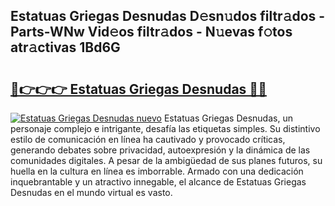 ## Estatuas Griegas Desnudas D𝚎sn𝚞dos filtr𝚊dos - Parts-WNw Vid𝚎os filtr𝚊dos - N𝚞evas f𝚘tos atr𝚊ctivas 1Bd6G

# <h2><a href="http://mb48xs.tromn.icu/?c=Estatuas+Griegas+Desnudas">🔗👉👉👉 Estatuas Griegas Desnudas 🔗🔗</a></h2>

[![Estatuas Griegas Desnudas nuevo](https://i.imgur.com/pEAQMta.gif)](http://mb48xs.tromn.icu/?c=Estatuas+Griegas+Desnudas)
Estatuas Griegas Desnudas, un personaje complejo e intrigante, desafía las etiquetas simples. Su distintivo estilo de comunicación en línea ha cautivado y provocado críticas, generando debates sobre privacidad, autoexpresión y la dinámica de las comunidades digitales. A pesar de la ambigüedad de sus planes futuros, su huella en la cultura en línea es imborrable. Armado con una dedicación inquebrantable y un atractivo innegable, el alcance de Estatuas Griegas Desnudas en el mundo virtual es vasto.
